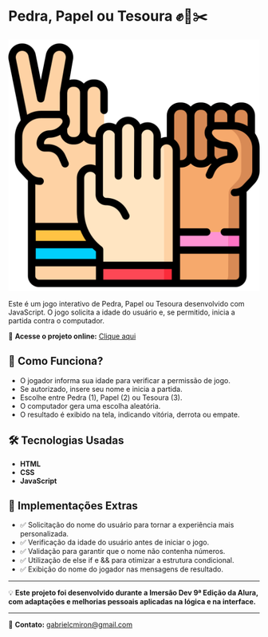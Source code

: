 # Pedra, Papel ou Tesoura ✊📄✂️  

![Prévia do Projeto](Images/backgroundgithub.png)

Este é um jogo interativo de Pedra, Papel ou Tesoura desenvolvido com JavaScript. O jogo solicita a idade do usuário e, se permitido, inicia a partida contra o computador.  

🚀 **Acesse o projeto online:** [Clique aqui](https://gabrielcotrimmiron.github.io/pedra-papel-tesoura-game/)

## 📌 Como Funciona?  
- O jogador informa sua idade para verificar a permissão de jogo.  
- Se autorizado, insere seu nome e inicia a partida.  
- Escolhe entre Pedra (1), Papel (2) ou Tesoura (3).  
- O computador gera uma escolha aleatória.  
- O resultado é exibido na tela, indicando vitória, derrota ou empate.  

## 🛠 Tecnologias Usadas  
- **HTML**  
- **CSS**  
- **JavaScript**  

## 🎯 Implementações Extras  
- ✅ Solicitação do nome do usuário para tornar a experiência mais personalizada.
- ✅ Verificação da idade do usuário antes de iniciar o jogo.
- ✅ Validação para garantir que o nome não contenha números.
- ✅ Utilização de else if e && para otimizar a estrutura condicional.
- ✅ Exibição do nome do jogador nas mensagens de resultado. 

---

💡 **Este projeto foi desenvolvido durante a Imersão Dev 9ª Edição da Alura, com adaptações e melhorias pessoais aplicadas na lógica e na interface.**

---

📧 **Contato:** gabrielcmiron@gmail.com
